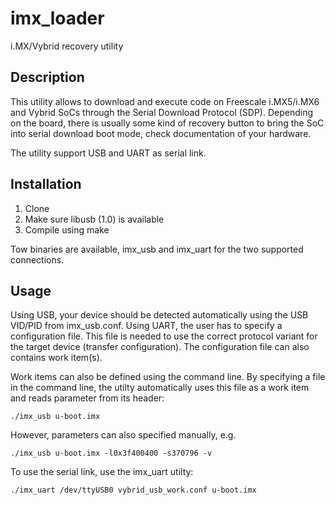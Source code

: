 # imx_loader

i.MX/Vybrid recovery utility

## Description
This utility allows to download and execute code on Freescale i.MX5/i.MX6
and Vybrid SoCs through the Serial Download Protocol (SDP). Depending on
the board, there is usually some kind of recovery button to bring the SoC
into serial download boot mode, check documentation of your hardware.

The utility support USB and UART as serial link.

## Installation
1. Clone
1. Make sure libusb (1.0) is available
1. Compile using make

Tow binaries are available, imx_usb and imx_uart for the two supported
connections.

## Usage
Using USB, your device should be detected automatically using the USB
VID/PID from imx_usb.conf. Using UART, the user has to specify a
configuration file. This file is needed to use the correct protocol
variant for the target device (transfer configuration). The
configuration file can also contains work item(s).

Work items can also be defined using the command line. By specifying a
file in the command line, the utilty automatically uses this file as
a work item and reads parameter from its header:

```
./imx_usb u-boot.imx
```

However, parameters can also specified manually, e.g.

```
./imx_usb u-boot.imx -l0x3f400400 -s370796 -v
```

To use the serial link, use the imx_uart utilty:

```
./imx_uart /dev/ttyUSB0 vybrid_usb_work.conf u-boot.imx
```

